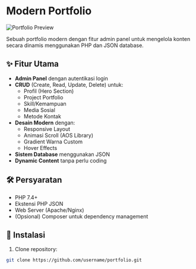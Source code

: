 # Modern Portfolio

![Portfolio Preview](screenshot.jpg)

Sebuah portfolio modern dengan fitur admin panel untuk mengelola konten secara dinamis menggunakan PHP dan JSON database.

## ✨ Fitur Utama

- **Admin Panel** dengan autentikasi login
- **CRUD** (Create, Read, Update, Delete) untuk:
  - Profil (Hero Section)
  - Project Portfolio
  - Skill/Kemampuan
  - Media Sosial
  - Metode Kontak
- **Desain Modern** dengan:
  - Responsive Layout
  - Animasi Scroll (AOS Library)
  - Gradient Warna Custom
  - Hover Effects
- **Sistem Database** menggunakan JSON
- **Dynamic Content** tanpa perlu coding

## 🛠️ Persyaratan

- PHP 7.4+
- Ekstensi PHP JSON
- Web Server (Apache/Nginx)
- (Opsional) Composer untuk dependency management

## 🚀 Instalasi

1. Clone repository:
```bash
git clone https://github.com/username/portfolio.git
